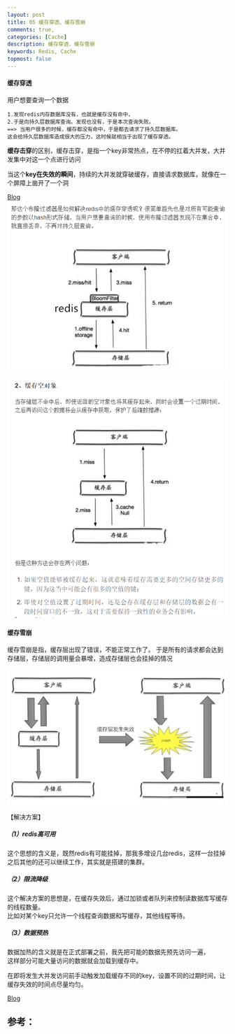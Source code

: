 ```yaml
---
layout: post
title: 05 缓存穿透、缓存雪崩
comments: true,
categories: [Cache]
description: 缓存穿透、缓存雪崩 
keywords: Redis, Cache
topmost: false
---
```


#### 缓存穿透

用户想要查询一个数据

```
1.发现redis内存数据库没有，也就是缓存没有命中，
2.于是向持久层数据库查询。发现也没有，于是本次查询失败。
==> 当用户很多的时候，缓存都没有命中，于是都去请求了持久层数据库。
这会给持久层数据库造成很大的压力，这时候就相当于出现了缓存穿透。
```

**缓存击穿**的区别，缓存击穿，是指一个key非常热点，在不停的扛着大并发，大并发集中对这一个点进行访问

当这个**key在失效的瞬间**，持续的大并发就穿破缓存，直接请求数据库，就像在一个屏障上凿开了一个洞

[Blog](https://baijiahao.baidu.com/s?id=1655304940308056733&wfr=spider&for=pc)
![ct1](/images/posts/distribute-system-cache/ct1.png)

![ct2](/images/posts/distribute-system-cache/ct2.png)

#### 缓存雪崩

缓存雪崩是指，缓存层出现了错误，不能正常工作了。
于是所有的请求都会达到存储层，存储层的调用量会暴增，造成存储层也会挂掉的情况

![xb](/images/posts/distribute-system-cache/xb.png)

【解决方案】

##### （1）**redis高可用**

这个思想的含义是，既然redis有可能挂掉，那我多增设几台redis，这样一台挂掉之后其他的还可以继续工作，其实就是搭建的集群。

##### （2）**限流降级**

这个解决方案的思想是，在缓存失效后，通过加锁或者队列来控制读数据库写缓存的线程数量。  
比如对某个key只允许一个线程查询数据和写缓存，其他线程等待。 

##### （3）**数据预热**

数据加热的含义就是在正式部署之前，我先把可能的数据先预先访问一遍，  
这样部分可能大量访问的数据就会加载到缓存中。

在即将发生大并发访问前手动触发加载缓存不同的key，设置不同的过期时间，让缓存失效的时间点尽量均匀。



[Blog](https://www.cnblogs.com/xichji/p/11286443.html)












## 参考：

